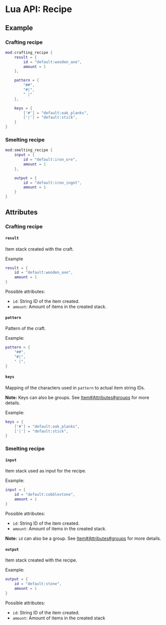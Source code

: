 # Lua API: Recipe

## Example

### Crafting recipe

```lua
mod:crafting_recipe {
	result = {
		id = "default:wooden_axe",
		amount = 1
	},

	pattern = {
		"##",
		"#|",
		" |"
	},

	keys = {
		['#'] = "default:oak_planks",
		['|'] = "default:stick",
	}
}
```

### Smelting recipe

```lua
mod:smelting_recipe {
	input = {
		id = "default:iron_ore",
		amount = 1
	},

	output = {
		id = "default:iron_ingot",
		amount = 1
	}
}
```

## Attributes

### Crafting recipe

#### `result`

Item stack created with the craft.

Example
```lua
result = {
	id = "default:wooden_axe",
	amount = 1
}
```

Possible attributes:

- `id`: String ID of the item created.
- `amount`: Amount of items in the created stack.

#### `pattern`

Pattern of the craft.

Example:
```lua
pattern = {
	"##",
	"#|",
	" |",
}
```

#### `keys`

Mapping of the characters used in `pattern` to actual item string IDs.

**Note:** Keys can also be groups. See [Item#Attributes#groups](/lua-api-item#groups) for more details.

Example:
```lua
keys = {
	['#'] = "default:oak_planks",
	['|'] = "default:stick",
}
```

### Smelting recipe

#### `input`

Item stack used as input for the recipe.

Example:
```lua
input = {
	id = "default:cobblestone",
	amount = 1
}
```

Possible attributes:

- `id`: String ID of the item created.
- `amount`: Amount of items in the created stack.

**Note:** `id` can also be a group. See [Item#Attributes#groups](/lua-api-item#groups) for more details.

#### `output`

Item stack created with the recipe.

Example:
```lua
output = {
	id = "default:stone",
	amount = 1
}
```

Possible attributes:

- `id`: String ID of the item created.
- `amount`: Amount of items in the created stack

